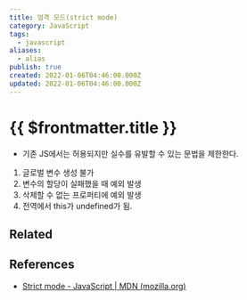 ```yaml
---
title: 엄격 모드(strict mode)
category: JavaScript
tags:
  - javascript
aliases:
  - alias
publish: true
created: 2022-01-06T04:46:00.000Z
updated: 2022-01-06T04:46:00.000Z
---
```


# {{ $frontmatter.title }}

- 기존 JS에서는 허용되지만 실수를 유발할 수 있는 문법을 제한한다.

1. 글로벌 변수 생성 불가
2. 변수의 할당이 실패했을 때 예외 발생
3. 삭제할 수 없는 프로퍼티에 예외 발생
4. 전역에서 this가 undefined가 됨.

## Related

## References

- [Strict mode - JavaScript | MDN (mozilla.org)](https://developer.mozilla.org/ko/docs/Web/JavaScript/Reference/Strict_mode)
